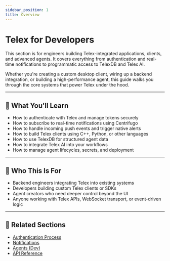 ```yaml
---
sidebar_position: 1
title: Overview
---
```


# Telex for Developers

This section is for engineers building Telex-integrated applications, clients, and advanced agents. It covers everything from authentication and real-time notifications to programmatic access to TelexDB and Telex AI.

Whether you're creating a custom desktop client, wiring up a backend integration, or building a high-performance agent, this guide walks you through the core systems that power Telex under the hood.

---

## 🧠 What You'll Learn

- How to authenticate with Telex and manage tokens securely
- How to subscribe to real-time notifications using Centrifugo
- How to handle incoming push events and trigger native alerts
- How to build Telex clients using C++, Python, or other languages
- How to use TelexDB for structured agent data
- How to integrate Telex AI into your workflows
- How to manage agent lifecycles, secrets, and deployment

---

## 🧩 Who This Is For

- Backend engineers integrating Telex into existing systems
- Developers building custom Telex clients or SDKs
- Agent creators who need deeper control beyond the UI
- Anyone working with Telex APIs, WebSocket transport, or event-driven logic

---

## 🔗 Related Sections

- [Authentication Process](./authentication-process.md)
- [Notifications](./notifications/index.md)
- [Agents (Dev)](./agents/index.md)
- [API Reference](../api/index.md)